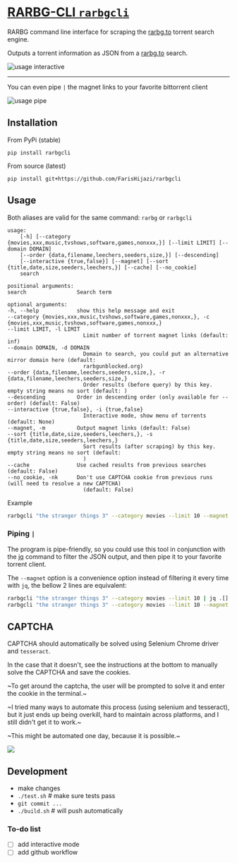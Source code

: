 # [RARBG-CLI `rarbgcli`](https://github.com/FarisHijazi/rarbgcli)

RARBG command line interface for scraping the [rarbg.to](rarbg.to) torrent search engine.

Outputs a torrent information as JSON from a [rarbg.to](rarbg.to) search.

![usage interactive](assets/usage_interactive.gif)

---

You can even pipe `|` the magnet links to your favorite bittorrent client

![usage pipe](assets/usage_pipe_to_client.gif)

## Installation

From PyPi (stable)
    
    pip install rarbgcli

From source (latest)
    
    pip install git+https://github.com/FarisHijazi/rarbgcli

## Usage

Both aliases are valid for the same command: `rarbg` or `rarbgcli`

    usage:
        [-h] [--category {movies,xxx,music,tvshows,software,games,nonxxx,}] [--limit LIMIT] [--domain DOMAIN] 
        [--order {data,filename,leechers,seeders,size,}] [--descending]   
        [--interactive {true,false}] [--magnet] [--sort {title,date,size,seeders,leechers,}] [--cache] [--no_cookie]
        search

    positional arguments:
    search                Search term

    optional arguments:
    -h, --help            show this help message and exit
    --category {movies,xxx,music,tvshows,software,games,nonxxx,}, -c {movies,xxx,music,tvshows,software,games,nonxxx,}
    --limit LIMIT, -l LIMIT
                            Limit number of torrent magnet links (default: inf)
    --domain DOMAIN, -d DOMAIN
                            Domain to search, you could put an alternative mirror domain here (default:       
                            rarbgunblocked.org)
    --order {data,filename,leechers,seeders,size,}, -r {data,filename,leechers,seeders,size,}
                            Order results (before query) by this key. empty string means no sort (default: )  
    --descending          Order in descending order (only available for --order) (default: False)
    --interactive {true,false}, -i {true,false}
                            Interactive mode, show menu of torrents (default: None)
    --magnet, -m          Output magnet links (default: False)
    --sort {title,date,size,seeders,leechers,}, -s {title,date,size,seeders,leechers,}
                            Sort results (after scraping) by this key. empty string means no sort (default:   
                            )
    --cache               Use cached results from previous searches (default: False)
    --no_cookie, -nk      Don't use CAPTCHA cookie from previous runs (will need to resolve a new CAPTCHA)  
                            (default: False)

Example

```sh
rarbgcli "the stranger things 3" --category movies --limit 10 --magnet
```

### Piping `|`

The program is pipe-friendly, so you could use this tool in conjunction with the [jq](https://stedolan.github.io/jq/) command to filter the JSON output, and then pipe it to your favorite torrent client.

The `--magnet` option is a convenience option instead of filtering it every time with `jq`, the bellow 2 lines are equivalent:

```sh
rarbgcli "the stranger things 3" --category movies --limit 10 | jq .[].magnet | xargs qbittorrent
rarbgcli "the stranger things 3" --category movies --limit 10 --magnet | xargs qbittorrent
```

## CAPTCHA

CAPTCHA should automatically be solved using Selenium Chrome driver and `tesseract`.

In the case that it doesn't, see the instructions at the bottom to manually solve the CAPTCHA and save the cookies.

~To get around the captcha, the user will be prompted to solve it and enter the cookie in the terminal.~

~I tried many ways to automate this process (using selenium and tesseract), but it just ends up being overkill, hard to maintain across platforms, and I still didn't get it to work.~

~This might be automated one day, because it is possible.~

![](assets/solvingCAPTCHA.gif)

## Development

- make changes
- `./test.sh` # make sure tests pass
- `git commit ...`
- `./build.sh` # will push automatically

### To-do list

- [ ] add interactive mode
- [ ] add github workflow

